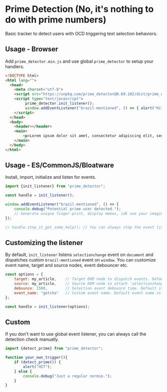 # Prime Detection (No, it's nothing to do with prime numbers)

Basic tracker to detect users with OCD triggering text selection behaviors.

## Usage - Browser

Add `prime_detector.min.js` and use global `prime_detector` to setup your handlers.

```html
<!DOCTYPE html>
<html lang="">
  <head>
    <meta charset="utf-8">
    <script src="https://unpkg.com/prime_detector@0.69.102/dist/prime_detector.min.js" ></script>
    <script type="text/javascript">
         prime_detector.init_listener();
         window.addEventListener("brazil-mentioned", () => { alert("Hit!"); });
    </script>
  </head>
  <body>
    <header></header>
    <main>
        <p>Lorem ipsum dolor sit amet, consectetur adipiscing elit, sed do eiusmod tempor incididunt ut labore et dolore magna aliqua.</p>
    </main>
  </body>
</html>
```

## Usage - ES/CommonJS/Bloatware

Install, import, initialize and listen for events.

```javascript
import {init_listener} from "prime_detector";

const handle = init_listener();

window.addEventListener("brazil-mentioned", () => {
    console.debug("Potential prime user detected.");
    // Generate unique finger-print, display memes, idk use your imagination.
});

// handle.stop_it_get_some_help(); // You can always stop the event listener with returned handle object.
```

## Customizing the listener

By default, `init_listener` listens `selectionchange` event on `document` and dispatches custom `brazil-mentioned` event on `window`. You can customize event name, target and source nodes, event debouncer etc.

```javascript
const options = {
    target: my_article,    // Target DOM node to dispatch events. Default is 'window'.
    source: my_article,    // Source DOM node to attach 'selectionchange' event. Default is 'document'.
    debounce: 1500,        // Selection event debounce time. Default is 1000 milliseconds.
    event_name: "gotcha"   // Custom event name. Default event name is 'brazil-mentioned' to make it more immersive.
};

const handle = init_listener(options);
```

## Custom

If you don't want to use global event listener, you can always call the detection check manually.

```javascript
import {detect_prime} from "prime_detector";

function your_own_trigger(){
    if (detect_prime()) {
        alert("HIT");
    } else {
        console.debug("Just a regular normie.");
    }
}
```

